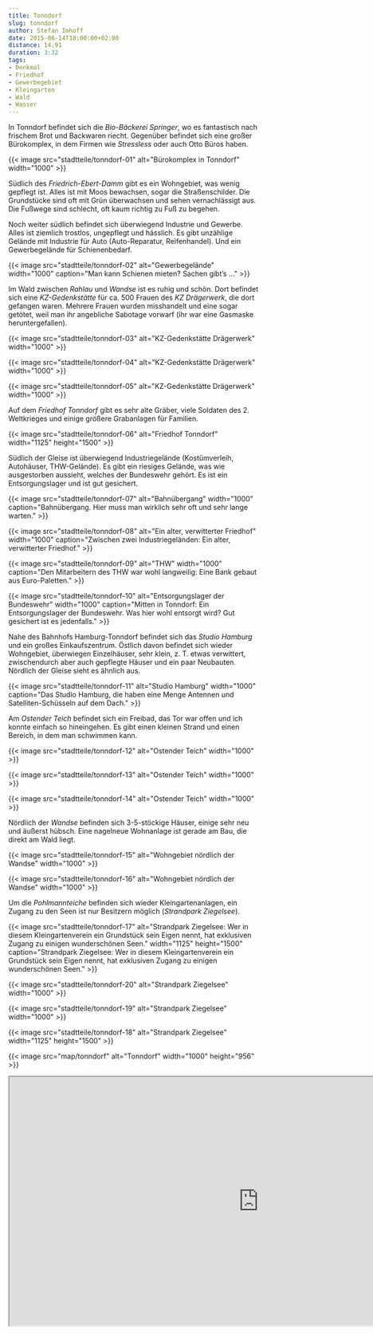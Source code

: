 ```yaml
---
title: Tonndorf
slug: tonndorf
author: Stefan Imhoff
date: 2015-06-14T18:00:00+02:00
distance: 14,91
duration: 3:32
tags:
- Denkmal
- Friedhof
- Gewerbegebiet
- Kleingarten
- Wald
- Wasser
---
```


In Tonndorf befindet sich die *Bio-Bäckerei Springer*, wo es fantastisch nach frischem Brot und Backwaren riecht. Gegenüber befindet sich eine großer Bürokomplex, in dem Firmen wie *Stressless* oder auch Otto Büros haben.

{{< image src="stadtteile/tonndorf-01" alt="Bürokomplex in Tonndorf" width="1000" >}}

Südlich des *Friedrich-Ebert-Damm* gibt es ein Wohngebiet, was wenig gepflegt ist. Alles ist mit Moos bewachsen, sogar die Straßenschilder. Die Grundstücke sind oft mit Grün überwachsen und sehen vernachlässigt aus. Die Fußwege sind schlecht, oft kaum richtig zu Fuß zu begehen.

Noch weiter südlich befindet sich überwiegend Industrie und Gewerbe. Alles ist ziemlich trostlos, ungepflegt und hässlich. Es gibt unzählige Gelände mit Industrie für Auto (Auto-Reparatur, Reifenhandel). Und ein Gewerbegelände für Schienenbedarf.

{{< image src="stadtteile/tonndorf-02" alt="Gewerbegelände" width="1000" caption="Man kann Schienen mieten? Sachen gibt’s …" >}}

Im Wald zwischen *Rahlau* und *Wandse* ist es ruhig und schön. Dort befindet sich eine *KZ-Gedenkstätte* für ca. 500 Frauen des *KZ Drägerwerk*, die dort gefangen waren. Mehrere Frauen wurden misshandelt und eine sogar getötet, weil man ihr angebliche Sabotage vorwarf (ihr war eine Gasmaske heruntergefallen).

{{< image src="stadtteile/tonndorf-03" alt="KZ-Gedenkstätte Drägerwerk" width="1000" >}}

{{< image src="stadtteile/tonndorf-04" alt="KZ-Gedenkstätte Drägerwerk" width="1000" >}}

{{< image src="stadtteile/tonndorf-05" alt="KZ-Gedenkstätte Drägerwerk" width="1000" >}}

Auf dem *Friedhof Tonndorf* gibt es sehr alte Gräber, viele Soldaten des 2. Weltkrieges und einige größere Grabanlagen für Familien.

{{< image src="stadtteile/tonndorf-06" alt="Friedhof Tonndorf" width="1125" height="1500" >}}

Südlich der Gleise ist überwiegend Industriegelände (Kostümverleih, Autohäuser, THW-Gelände). Es gibt ein riesiges Gelände, was wie ausgestorben aussieht, welches der Bundeswehr gehört. Es ist ein Entsorgungslager und ist gut gesichert.

{{< image src="stadtteile/tonndorf-07" alt="Bahnübergang" width="1000" caption="Bahnübergang. Hier muss man wirklich sehr oft und sehr lange warten." >}}

{{< image src="stadtteile/tonndorf-08" alt="Ein alter, verwitterter Friedhof" width="1000" caption="Zwischen zwei Industriegeländen: Ein alter, verwitterter Friedhof." >}}

{{< image src="stadtteile/tonndorf-09" alt="THW" width="1000" caption="Den Mitarbeitern des THW war wohl langweilig: Eine Bank gebaut aus Euro-Paletten." >}}

{{< image src="stadtteile/tonndorf-10" alt="Entsorgungslager der Bundeswehr" width="1000" caption="Mitten in Tonndorf: Ein Entsorgungslager der Bundeswehr. Was hier wohl entsorgt wird? Gut gesichert ist es jedenfalls." >}}

Nahe des Bahnhofs Hamburg-Tonndorf befindet sich das *Studio Hamburg* und ein großes Einkaufszentrum. Östlich davon befindet sich wieder Wohngebiet, überwiegen Einzelhäuser, sehr klein, z. T. etwas verwittert, zwischendurch aber auch gepflegte Häuser und ein paar Neubauten. Nördlich der Gleise sieht es ähnlich aus.

{{< image src="stadtteile/tonndorf-11" alt="Studio Hamburg" width="1000" caption="Das Studio Hamburg, die haben eine Menge Antennen und Satelliten-Schüsseln auf dem Dach." >}}

Am *Ostender Teich* befindet sich ein Freibad, das Tor war offen und ich konnte einfach so hineingehen. Es gibt einen kleinen Strand und einen Bereich, in dem man schwimmen kann.

{{< image src="stadtteile/tonndorf-12" alt="Ostender Teich" width="1000" >}}

{{< image src="stadtteile/tonndorf-13" alt="Ostender Teich" width="1000" >}}

{{< image src="stadtteile/tonndorf-14" alt="Ostender Teich" width="1000" >}}

Nördlich der *Wandse* befinden sich 3-5-stöckige Häuser, einige sehr neu und äußerst hübsch. Eine nagelneue Wohnanlage ist gerade am Bau, die direkt am Wald liegt.

{{< image src="stadtteile/tonndorf-15" alt="Wohngebiet nördlich der Wandse" width="1000" >}}

{{< image src="stadtteile/tonndorf-16" alt="Wohngebiet nördlich der Wandse" width="1000" >}}

Um die *Pohlmannteiche* befinden sich wieder Kleingartenanlagen, ein Zugang zu den Seen ist nur Besitzern möglich (*Strandpark Ziegelsee*).

{{< image src="stadtteile/tonndorf-17" alt="Strandpark Ziegelsee: Wer in diesem Kleingartenverein ein Grundstück sein Eigen nennt, hat exklusiven Zugang zu einigen wunderschönen Seen." width="1125" height="1500" caption="Strandpark Ziegelsee: Wer in diesem Kleingartenverein ein Grundstück sein Eigen nennt, hat exklusiven Zugang zu einigen wunderschönen Seen." >}}

{{< image src="stadtteile/tonndorf-20" alt="Strandpark Ziegelsee" width="1000" >}}

{{< image src="stadtteile/tonndorf-19" alt="Strandpark Ziegelsee" width="1000" >}}

{{< image src="stadtteile/tonndorf-18" alt="Strandpark Ziegelsee" width="1125" height="1500" >}}

{{< image src="map/tonndorf" alt="Tonndorf" width="1000" height="956" >}}

<iframe class="map" src="https://www.google.com/maps/d/u/0/embed?mid=15seOWRQJj3cIfHjq74xqjrgD7Mg" width="1000" height="500">
</iframe>
